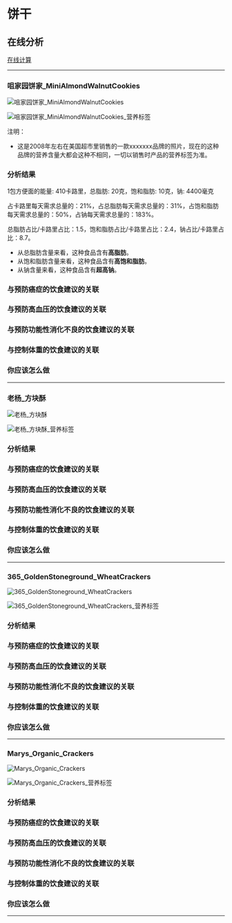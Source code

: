 # 饼干

## 在线分析

[在线计算](https://jsfiddle.net/quanbinn/f6y5jb8p/)

--------------------

### 咀家园饼家_MiniAlmondWalnutCookies

![咀家园饼家_MiniAlmondWalnutCookies](/images/加工食品的分析/饼干/咀家园饼家_MiniAlmondWalnutCookies.jpg)

![咀家园饼家_MiniAlmondWalnutCookies_营养标签](/images/加工食品的分析/饼干/咀家园饼家_MiniAlmondWalnutCookies_营养标签.jpg)

注明：

- 这是2008年左右在美国超市里销售的一款xxxxxxx品牌的照片，现在的这种品牌的营养含量大都会这种不相同，一切以销售时产品的营养标签为准。

### 分析结果

1包方便面的能量: 410卡路里，总脂肪: 20克，饱和脂肪: 10克，钠: 4400毫克

占卡路里每天需求总量的：21%，占总脂肪每天需求总量的：31%，占饱和脂肪每天需求总量的：50%，占钠每天需求总量的：183%。

总脂肪占比/卡路里占比：1.5，饱和脂肪占比/卡路里占比：2.4，钠占比/卡路里占比：8.7。

- 从总脂肪含量来看，这种食品含有**高脂肪**。
- 从饱和脂肪含量来看，这种食品含有**高饱和脂肪**。
- 从钠含量来看，这种食品含有**超高钠**。

### 与预防癌症的饮食建议的关联

### 与预防高血压的饮食建议的关联

### 与预防功能性消化不良的饮食建议的关联

### 与控制体重的饮食建议的关联

### 你应该怎么做

---------------------

### 老杨_方块酥

![老杨_方块酥](/images/加工食品的分析/饼干/老杨_方块酥.jpg)

![老杨_方块酥_营养标签](/images/加工食品的分析/饼干/老杨_方块酥_营养标签.jpg)

### 分析结果

### 与预防癌症的饮食建议的关联

### 与预防高血压的饮食建议的关联

### 与预防功能性消化不良的饮食建议的关联

### 与控制体重的饮食建议的关联

### 你应该怎么做

---------------------

### 365_GoldenStoneground_WheatCrackers

![365_GoldenStoneground_WheatCrackers](/images/加工食品的分析/饼干/365_GoldenStoneground_WheatCrackers.jpg)

![365_GoldenStoneground_WheatCrackers_营养标签](/images/加工食品的分析/饼干/365_GoldenStoneground_WheatCrackers_营养标签.jpg)

### 分析结果

### 与预防癌症的饮食建议的关联

### 与预防高血压的饮食建议的关联

### 与预防功能性消化不良的饮食建议的关联

### 与控制体重的饮食建议的关联

### 你应该怎么做

---------------------

### Marys_Organic_Crackers

![Marys_Organic_Crackers](/images/加工食品的分析/饼干/Marys_Organic_Crackers.jpg)

![Marys_Organic_Crackers_营养标签](/images/加工食品的分析/饼干/Marys_Organic_Crackers_营养标签.jpg)

### 分析结果

### 与预防癌症的饮食建议的关联

### 与预防高血压的饮食建议的关联

### 与预防功能性消化不良的饮食建议的关联

### 与控制体重的饮食建议的关联

### 你应该怎么做

---------------------


